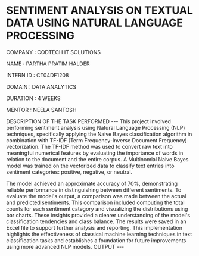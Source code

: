 # SENTIMENT ANALYSIS ON TEXTUAL DATA USING NATURAL LANGUAGE PROCESSING

COMPANY : CODTECH IT SOLUTIONS

NAME : PARTHA PRATIM HALDER

INTERN ID : CT04DF1208

DOMAIN : DATA ANALYTICS

DURATION : 4 WEEKS

MENTOR : NEELA SANTOSH

DESCRIPTION OF THE TASK PERFORMED ---
This project involved performing sentiment analysis using Natural Language Processing (NLP) techniques, specifically applying the Naive Bayes classification algorithm in combination with TF-IDF (Term Frequency-Inverse Document Frequency) vectorization. The TF-IDF method was used to convert raw text into meaningful numerical features by evaluating the importance of words in relation to the document and the entire corpus. A Multinomial Naive Bayes model was trained on the vectorized data to classify text entries into sentiment categories: positive, negative, or neutral.

The model achieved an approximate accuracy of 70%, demonstrating reliable performance in distinguishing between different sentiments. To evaluate the model's output, a comparison was made between the actual and predicted sentiments. This comparison included computing the total counts for each sentiment category and visualizing the distributions using bar charts. These insights provided a clearer understanding of the model's classification tendencies and class balance. The results were saved in an Excel file to support further analysis and reporting. This implementation highlights the effectiveness of classical machine learning techniques in text classification tasks and establishes a foundation for future improvements using more advanced NLP models.
OUTPUT ---
